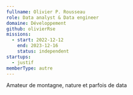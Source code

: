 ```yaml
---
fullname: Olivier P. Rousseau
role: Data analyst & Data engineer
domaine: Développement
github: olivierRse
missions:
  - start: 2022-12-12
    end: 2023-12-16
    status: independent
startups:
  - justif
memberType: autre
---
```


Amateur de montagne, nature et parfois de data
